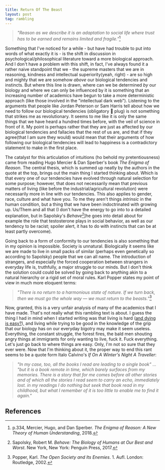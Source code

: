 ```yaml
---
title: Return Of The Beast
layout: post
tag: rambling
---
```


> *"Reason as we describe it is an adaptation to social life where trust has to be earned and remains limited and fragile."*[^1]

Something that I've noticed for a while - but have had trouble to put into words of what exactly it is - is the shift in discussion in psychological/philosophical literature toward a more biological approach. And I don't have a problem with this shift, in fact, I've always found it a rather naive standpoint that we - the supreme masters that we are in reasoning, kindness and intellectual superiority(yeah, right) - are so high and mighty that we are somehow *above* our biological tendencies and instincts. But where this line is drawn, where can we be determined *by* our biology and where we can only be influenced by it is something that an increasing number of academics have begun to take a more deterministic approach (like those involved in the "intellectual dark web"). Listening to the arguments that people like Jordan Peterson or Sam Harris tell about how we need to follow our biological tendencies (obligatory 🦀 plug) is not something that strikes me as revolutionary. It seems to me like it is only the same things that we have heard a hundred times before, with the veil of science in front of it. My point is perhaps rather that they are just as affected by our biological tendencies and fallacies that the rest of us are, and that if they agree(that I am sure they would) would mean that their arguments of how following our biological tendencies will lead to happiness is a contradictory statement to make in the first place.

The catalyst for this articulation of intuitions (ho behold my pretentiousness) came from reading Hugo Mercier & Dan Sperber's book *The Enigma of Reason*. The central thesis, which is summed up neatly by the authors in the quote at the top, brings out the main thing I started thinking about. Which is that every one of our tendencies have evolved through natural selection for some purpose; however, that does not necessarily mean that previous matters of living (like before the industrial/agricultural revolution) were necessarily more in line with our tendencies. This also applies to gender, race, culture and what have you. To me they aren't things *intrinsic* in the human condition, but a thing that we have been indoctrinated with growing up. Us/Them and all that (I don't have the energy to go into to a detailed explanation, but in Sapolsky's *Behave*[^2]]he goes into detail about for example the role that testosterone plays in social behavior, as well as our tendency to be racist; spoiler alert, it has to do with instincts that can be at least partly overcome). 

Going back to a form of conformity to our tendencies is also something that in my opinion is impossible. Society is unnatural. Biologically it seems like we are made to live in small packs of similar (perhaps even genetically so according to Sapolsky) people that we can all name. The introduction of strangers, and especially the forced cooperation between strangers in everyday life is, truthfully, a major struggle to our minds. But I don't think the solution could could be solved by going back to anything akin to a natural hierarchy or a rigid set of moral rules. Karl Popper states my point of view in much more eloquent terms:

> *"There is no return to a harmonious state of nature. If we turn back, then we must go the whole way — we must return to the beasts."*[^3]

Now, granted, this is a very unfair analysis of many of the academics that I have made. That's not really what this rambling text is about. I guess the thing I had in mind when I started writing was that living is hard ([and dying is easy?](https://youtu.be/we3zcH22u94)), and living while trying to be good in the knowledge of the grip that our biology has on our everyday bigotry may make it seem useless. Everything, the constant struggle, the forest fires, the bald men shouting angry things at immigrants for only wanting to live, fuck it. Fuck everything. Let's just go back to where things are easy. Only, I'm not so sure that they ever were. Now that I'm thinking about it, the proper way to end this rant seems to be a quote form Italo Calvino's *If On A Winter's Night A Traveller*:

> *"In my case, too, all the books I read are leading to a single book" ... "but it is a book remote in time, which barely surfaces from my memories. There is a story that for me comes before all other stories and of which all the stories I read seem to carry an echo, immediately lost. in my readings I do nothing but seek that book read in my childhood, but what I remember of it is too little to enable me to find it again."*

## References

[^1]: p.334, Mercier, Hugo, and Dan Sperber. *The Enigma of Reason: A New Theory of Human Understanding*, 2018.
[^2]: Sapolsky, Robert M. *Behave: The Biology of Humans at Our Best and Worst*. New York, New York: Penguin Press, 2017.
[^3]: Popper, Karl. *The Open Society and Its Enemies*. 1. Aufl. London: Routledge, 2002.
